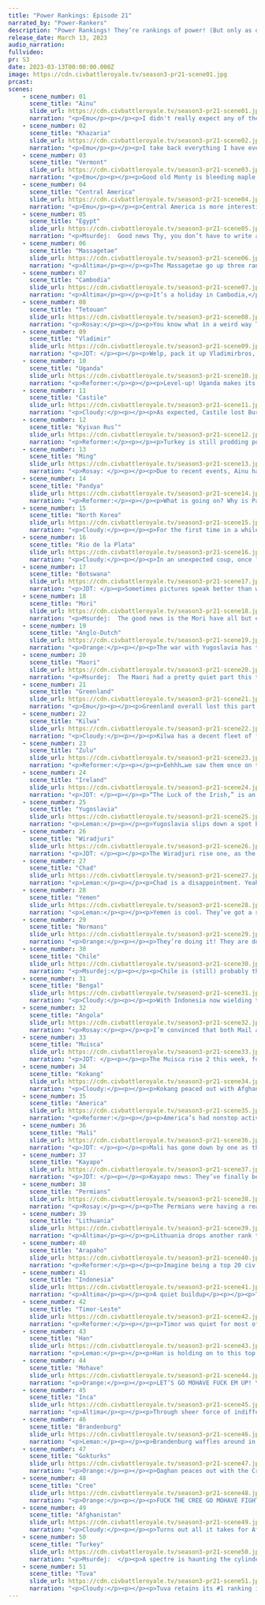 ```yaml
---
title: "Power Rankings: Episode 21"
narrated_by: "Power-Rankers"
description: "Power Rankings! They’re rankings of power! (But only as of the instant of the end of the previous episode, as these are not meant to be future predictions!) Power Rankings!"
release_date: March 13, 2023
audio_narration:
fullvideo:
pr: S3
date: 2023-03-13T00:00:00.000Z
image: https://cdn.civbattleroyale.tv/season3-pr21-scene01.jpg
prcast:
scenes:
    - scene_number: 01
      scene_title: "Ainu"
      slide_url: https://cdn.civbattleroyale.tv/season3-pr21-scene01.jpg
      narration: "<p>Emu</p><p></p><p>I didn't really expect any of the dynamic trio to take each other out, but Mori has to get their mid-game turnaround up and running somehow. Ainu performed exactly to expectations, to the point where my part 0 ranking for them is exactly where they died. They're no disappointment, but they're certainly no appointment either. North Honshu exile will do that to you.</p>"
    - scene_number: 02
      scene_title: "Khazaria"
      slide_url: https://cdn.civbattleroyale.tv/season3-pr21-scene02.jpg
      narration: "<p>Emu</p><p></p><p>I take back everything I have ever said about you Bulan pleasepleaseplease live. You know I didn't mean it, I enjoy writing about you every week. You even have carracks now! You can't go out now, just take out that one line infantry.</p>"
    - scene_number: 03
      scene_title: "Vermont"
      slide_url: https://cdn.civbattleroyale.tv/season3-pr21-scene03.jpg
      narration: "<p>Emu</p><p></p><p>Good old Monty is bleeding maple syrup today, the green of the mountain republic wilting as FDR decides to clean up his borders. The capture of Burlington way back when precludes any hope of escape, and the green mountain boys are a few eras behind and in an indefensible position. The Neutrals held out around here for forever, but Ethan Allen doesn't have the same advantages as them. A historically awful AI and a fairly bad start mean there really wasn't much of a chance for these guys to start.</p>"
    - scene_number: 04
      scene_title: "Central America"
      slide_url: https://cdn.civbattleroyale.tv/season3-pr21-scene04.jpg
      narration: "<p>Emu</p><p></p><p>Central America is more interesting for who their death gives the advantage to than anything they actually did. They fumbled the entirety of Mexico to Mohave, and now their former lands are set to become a crucial chokepoint in the building Mohave/Muisca rivalry. At the beginning of the game, we all expected Muisca to melt away and CAm to become the first power to arise south of the border and north of the isthmus. No such luck this time. The atheist civ better start praying.</p>"
    - scene_number: 05
      scene_title: "Egypt"
      slide_url: https://cdn.civbattleroyale.tv/season3-pr21-scene05.jpg
      narration: "<p>Msurdej:  Good news Thy, you don’t have to write about Egypt today! In other news, Egypt made peace with Vermont. Akhenaten really doesn’t have that much going on, and is still just waiting for the sweet release of death.</p>"
    - scene_number: 06
      scene_title: "Massagetae"
      slide_url: https://cdn.civbattleroyale.tv/season3-pr21-scene06.jpg
      narration: "<p>Altima</p><p></p><p>The Massagetae go up three ranks in the wake of their Massa-cre at the hands of Tuva and Perm, mostly for reasons of statistical noise. There’s not much Tomyris can do to improve her circumstances; at some point, someone, probably Afghanistan, is going to pull the plug and end her city-state life. Best she can do is make friendly and pray.</p>"
    - scene_number: 07
      scene_title: "Cambodia"
      slide_url: https://cdn.civbattleroyale.tv/season3-pr21-scene07.jpg
      narration: "<p>Altima</p><p></p><p>It’s a holiday in Cambodia,</p><p></p><p>Where the neighbors want your blood!</p><p></p><p>It’s a holiday in Cambodia,</p><p></p><p>Where you’ll do fuck and all!</p>"
    - scene_number: 08
      scene_title: "Tetouan"
      slide_url: https://cdn.civbattleroyale.tv/season3-pr21-scene08.jpg
      narration: "<p>Rosay:</p><p></p><p>You know what in a weird way Tetouan kinda lucked out. I mean yes Mali got everything they wanted out of the war, and Tetouan is never going to rise again, but You know what Tetouan has now? Stall time. Yup, ol teto is now going rump stall their way to the upper 40s and be, by technicality, a massive over performer. Course the Normans could finally use their giant navy and wipe Tetouan off the map but let’s just selectively forget about that.</p>"
    - scene_number: 09
      scene_title: "Vladimir"
      slide_url: https://cdn.civbattleroyale.tv/season3-pr21-scene09.jpg
      narration: "<p>JDT: </p><p></p><p>Welp, pack it up Vladimirbros, its joever. Once upon a time they were the plucky underdogs of eastern Europe, slowly growing and plucking away cities from much stronger opponents, scraping by with their teeth, grit and tactics. That time has now elapsed, as not only have they lost the lucrative city of Tver to Lithuanian incursions, they opted to throw their 2nd city of Suzdal away for peace. With their military all but dead and their prospects all but sealed,we will now unfortunately have to relegate them to the “rump” tier. </p>"
    - scene_number: 10
      scene_title: "Uganda"
      slide_url: https://cdn.civbattleroyale.tv/season3-pr21-scene10.jpg
      narration: "<p>Reformer:</p><p></p><p>Level-up! Uganda makes its way to FORTY-TWO! That’s worth celebrating! </p>"
    - scene_number: 11
      scene_title: "Castile"
      slide_url: https://cdn.civbattleroyale.tv/season3-pr21-scene11.jpg
      narration: "<p>Cloudy:</p><p></p><p>As expected, Castile lost Burgos to Mali, and slightly less expected, they permanently ceded Oviedo to Ireland. The question now is whether Mali has what it takes to push further—and for that matter, whether Isabella feels any lingering influence from Maria the Mad and decides to give away a city in a peace treaty. You never know, Iberia does weird things to the brain.</p>"
    - scene_number: 12
      scene_title: "Kyivan Rus’"
      slide_url: https://cdn.civbattleroyale.tv/season3-pr21-scene12.jpg
      narration: "<p>Reformer:</p><p></p><p>Turkey is still prodding poor ol’ Olga. Not much else to report. No, wait. Vladimir, eager to spite poor ol’ Olga, has given away Suzdal and thus the primary border with Kyiv, to Lithuania. Last we saw, Lithuania was burning the city, but it is very unlikely they’ll burn it all the way down, meaning Kyiv is surrounded by far stronger powers, out of options quite decisively. Soooo……yeah.</p>"
    - scene_number: 13
      scene_title: "Ming"
      slide_url: https://cdn.civbattleroyale.tv/season3-pr21-scene13.jpg
      narration: "<p>Rosay: </p><p></p><p>Due to recent events, Ainu has been kicked out of the three stooges of East Asia. For the sake of prior contractual agreements, the show must go on until 07-06-2023. In order to fulfill these obligations the show runners would like to introduce audiences to the newest member of the stooge family: Ming.</p>"
    - scene_number: 14
      scene_title: "Pandya"
      slide_url: https://cdn.civbattleroyale.tv/season3-pr21-scene14.jpg
      narration: "<p>Reformer:</p><p></p><p>What is going on? Why is Pandya basically dead? This isn’t what we were promised! This is bullshit! I demand a refund! I demand to see Civ 5’s manager! I will get you fired. I swear to all that is good and holy on this cylinder, you will never be included in a single AI game again. You’re done, buddy. </p>"
    - scene_number: 15
      scene_title: "North Korea"
      slide_url: https://cdn.civbattleroyale.tv/season3-pr21-scene15.jpg
      narration: "<p>Cloudy:</p><p></p><p>For the first time in a while, North Korea is engaged in a major war as they throw everything they have against Mori Motonari. But where the war will go is anyone’s guess, and at the moment, it seems like the most likely outcome might be a stalemate. North Korean carracks are dealing damage to the Mori capital, but can they keep it up? We have our doubts. Furthermore, in the Sea of Japan to the north, the odds look a little more even. So there’s not much we can do except wait and see.</p>"
    - scene_number: 16
      scene_title: "Rio de la Plata"
      slide_url: https://cdn.civbattleroyale.tv/season3-pr21-scene16.jpg
      narration: "<p>Cloudy:</p><p></p><p>In an unexpected coup, once left-for-dead Rio de la Plata has actually taken a city from the Inca, and between Tupac’s reluctance to commit his forces to the war and the city’s position isolated from the Inca core, it doesn’t seem like there’s an immediate threat of it being taken back. This has earned RDLP an impressive 6-rank rise, because suddenly they look a lot less screwed than some other civs with similar stats. It just remains to be seen how long this honeymoon will last.</p>"
    - scene_number: 17
      scene_title: "Botswana"
      slide_url: https://cdn.civbattleroyale.tv/season3-pr21-scene17.jpg
      narration: "<p>JDT: </p><p>Sometimes pictures speak better than words. </p>"
    - scene_number: 18
      scene_title: "Mori"
      slide_url: https://cdn.civbattleroyale.tv/season3-pr21-scene18.jpg
      narration: "<p>Msurdej:  The good news is the Mori have all but eliminated the Ainu, their once northern neighbor relegated to a swordsman and a settler.The bad news is that North Korea is now attacking them.</p>"
    - scene_number: 19
      scene_title: "Anglo-Dutch"
      slide_url: https://cdn.civbattleroyale.tv/season3-pr21-scene19.jpg
      narration: "<p>Orange:</p><p></p><p>The war with Yugoslavia has taken hold of the presses, mothers and fathers solemnly watch as their sons march off to fight, church leaders give sermons attacking the Yugoslav invaders. The atmosphere in the Western European civ is bleak and dreary, drenched in the tears of those who have lost loved ones, drenched in the blood of those who were loved.</p><p></p><p>Oh wait hold on nevermind, the war hasn’t gone anywhere. A-D is just still chilling doing nothing while a civ fails to send units at them.</p>"
    - scene_number: 20
      scene_title: "Maori"
      slide_url: https://cdn.civbattleroyale.tv/season3-pr21-scene20.jpg
      narration: "<p>Msurdej:  The Maori had a pretty quiet part this time around. They're still in a rough spot, where their best chance of gains are either people dying around them, or being really good snipers. </p>"
    - scene_number: 21
      scene_title: "Greenland"
      slide_url: https://cdn.civbattleroyale.tv/season3-pr21-scene21.jpg
      narration: "<p>Emu</p><p></p><p>Greenland overall lost this part, but it wasn't really by that much at all. They lost a distant outpost, Ireland bulked up some, and America will perhaps be a bigger threat after Windsor goes down, but all in all this was kind of an uneventful part for old Hansy.</p>"
    - scene_number: 22
      scene_title: "Kilwa"
      slide_url: https://cdn.civbattleroyale.tv/season3-pr21-scene22.jpg
      narration: "<p>Cloudy:</p><p></p><p>Kilwa has a decent fleet of frigates and privateers now, which is good. Now if only they would use it against the Zulus before they develop ships that are equally advanced (assuming they haven’t already...)</p>"
    - scene_number: 23
      scene_title: "Zulu"
      slide_url: https://cdn.civbattleroyale.tv/season3-pr21-scene23.jpg
      narration: "<p>Reformer:</p><p></p><p>Eehhh…we saw them once on the edge of the screen this part. See image. But no worries, the whole continent is sleepy. Besides Mali. And we love Mali over here. Honestly, looking at Africa just makes me wish Egypt had held on. They were the only fun civ around and they died for it. They sacrificed themselves for our entertainment. While half the civs on the continent prefer to slowly wither away. Including Zulu. I hope you get killed in an entertaining way at least. Naval invasion from another continent sounds fun. </p>"
    - scene_number: 24
      scene_title: "Ireland"
      slide_url: https://cdn.civbattleroyale.tv/season3-pr21-scene24.jpg
      narration: "<p>JDT: </p><p></p><p>“The Luck of the Irish,” is an idiom that's known to have multiple meanings. The phrase originated as a self-demeaning idiom, meant to show the poor fortune of the Irish since the middle ages ended. Then, as Irishmen immigrated into the USA and Irish symbols began disseminating across the nation, and as the nation began to bloom, it became an idiom wishing of great luck and good fortune. The Irish have shown the latter side of this idiom after showing the former side for 3 or so episodes, and have gotten some of the craziest runs of good fortune in a good while. They managed to get out of their wars with the USA and Castille without losing anything, and in fact gaining 2 cities, including a foothold into mainland Europe. With their military ambitions fulfilled, now seems to be a good time for Michael to step up and lick his wounds, because their remaining opportunities aren’t going to bend over backwards. Lets see if their precipitous fortune continues, and until then, they rise 3. </p>"
    - scene_number: 25
      scene_title: "Yugoslavia"
      slide_url: https://cdn.civbattleroyale.tv/season3-pr21-scene25.jpg
      narration: "<p>Leman:</p><p></p><p>Yugoslavia slips down a spot but mostly maintains the late twenties spot Yugoslavia has occupied for the past half-dozen parts or so. That’s mostly because, well, Yugoslavia hasn’t really done anything. They spent the last part defending against Mali in the Sahara, which honestly has more to do with Mali’s strange inability to find a melee unit, than Yugoslavia’s military prowess. That being said, what can Yugoslavia realistically do anyways? Attack Kyiv? A war with any of their other neighbors, Normans, Brandenburg, or Turkey, would obviously be an unmitigated disaster, so I guess that’s what we’ve got to hope for from Tito.</p>"
    - scene_number: 26
      scene_title: "Wiradjuri"
      slide_url: https://cdn.civbattleroyale.tv/season3-pr21-scene26.jpg
      narration: "<p>JDT: </p><p></p><p>The Wiradjuri rise one, as the feared Sunrise Invasion of the Inca failed to materialize thanks to hard-to-traverse borders, the incursion of the Argentines and said empire is forced to deal with growing revolution and discontentment, preventing much focus onto a front they’ve won an all-but-decisive victory in. Real talk, I personally believe the Wiradjuri still have teeth in the game if they peace out soon. All their stats, while hamstrung, are still serviceable. Their army is the only really lacking thing, and with some time that may be resolved. The question now remains - will Windradyne get some breathing room to actually do so? And will he actually make an army to break out? </p>"
    - scene_number: 27
      scene_title: "Chad"
      slide_url: https://cdn.civbattleroyale.tv/season3-pr21-scene27.jpg
      narration: "<p>Leman:</p><p></p><p>Chad is a disappointment. Yeah, 25th is not terrible, it's smack dab in the middle of the rankings now. But we had such high hopes for Chad. What I thought was an extremely powerful UA turned out to be a little too much for the AI to handle. Chad gets a bunch of population in all of its cities whenever it advances to a new era. The problem is, if you don’t have the happiness to support 20 new pops in one turn, you’re going to have a big problem on your hands. As a human player, it was easy to manage, but AI Chad is struggling. They spent all of last part, and most of this part starving and stagnating, to the point where Chad actually has less population than they had at the end of part 19. With Mali surging ahead and Angola still looking fine, I’m not loving Chad’s chances in the battle for Africa.</p>"
    - scene_number: 28
      scene_title: "Yemen"
      slide_url: https://cdn.civbattleroyale.tv/season3-pr21-scene28.jpg
      narration: "<p>Leman:</p><p></p><p>Yemen is cool. They’ve got a solid seven city core, solid technological stats and a metric fuck ton of trade routes, and while none of that really pulls Yemen out of the middle of the pack, it gives me plenty of hope that Yemen can use those stats to take out some of its weaker neighbors or maybe get the jump on some of its stronger ones.</p><p></p><p>Unfortunately, it seems Yemen is content with simply throwing its navy at Pandya unsuccessfully. Shit.</p>"
    - scene_number: 29
      scene_title: "Normans"
      slide_url: https://cdn.civbattleroyale.tv/season3-pr21-scene29.jpg
      narration: "<p>Orange:</p><p></p><p>They’re doing it! They are doing the thing! Maybe this war won’t have been a waste afterall. I would also like to note that the Normans have twice the army as Chad, which means it's possible that even if they fail to take any cities, they may still get something out of the peace deal. Keep it up Robert.</p>"
    - scene_number: 30
      scene_title: "Chile"
      slide_url: https://cdn.civbattleroyale.tv/season3-pr21-scene30.jpg
      narration: "<p>Msurdej:</p><p></p><p>Chile is (still) probably the sleepiest of the South American at the moment. While Inca, RDLP, and Muisca are all at war, and Kayapo are busy building, Chile is (still) living up to its namesake and chilling. While biding their time may seem silly, if Allende can strike when Rio De La Plata has exhausted its army, they might be able to sweep their enemy’s holdings.</p>"
    - scene_number: 31
      scene_title: "Bengal"
      slide_url: https://cdn.civbattleroyale.tv/season3-pr21-scene31.jpg
      narration: "<p>Cloudy:</p><p></p><p>With Indonesia now wielding the cylinder’s third largest army, Bengal has even more reason to be worried. We can’t help but feel that their clock may be ticking. On the other hand, if they attacked Pandya right now, they would absolutely crush them, so that’s a possibility at least.</p>"
    - scene_number: 32
      scene_title: "Angola"
      slide_url: https://cdn.civbattleroyale.tv/season3-pr21-scene32.jpg
      narration: "<p>Rosay:</p><p></p><p>I’m convinced that both Mail and Angola have money on the other one winning Africa because up until recently, both civs did absolutely nothing. Back in the early game Mali literally just sat there as the Angolan troops surrounded Mali and guaranteed a top position in the world, hell I was foolish enough to rank Angola #1 at some point. Now the exact opposite seems to be the case with Mali sliding through the one gap in the Angolan defenses to threaten a vulnerable Western Europe, allowing for a fast Castile capture, then Anglo Dutch, and oh look where we’re going. Maybe I shouldn’t be so hard on Angola for just letting this happen, after all they only had ONE HUNDRED TWENTY turns to damage Mali enough to not worry about this later. Honestly Angolan incompetence is one of the major reasons I’ve been the singular hype man for the Normans despite them being a B tier civ at best. If Angola does finally get off its ass next turn I’d say Botswana is the best target but I’m sure Angola will find a way to screw that up.</p>"
    - scene_number: 33
      scene_title: "Muisca"
      slide_url: https://cdn.civbattleroyale.tv/season3-pr21-scene33.jpg
      narration: "<p>JDT: </p><p></p><p>The Muisca rise 2 this week, for reasons I am not fully aware of. They continue to stay on the down low, but with Kayapo bulking up and Centroamerica all but lost to the Mohave, their region is probably gonna get a helluvalotmore hectic. Better step up to the Mui-sic! </p>"
    - scene_number: 34
      scene_title: "Kokang"
      slide_url: https://cdn.civbattleroyale.tv/season3-pr21-scene34.jpg
      narration: "<p>Cloudy:</p><p></p><p>Kokang peaced out with Afghanistan without losing any cities, but for a minute there it looked like Durrani was actually giving Olive Yang some trouble. And that’s really not a good sign, especially when Kokang is increasingly surrounded by civs that look like they’re doing better. Kokang has the stats of a top 20 civ, to be sure, but where do they go from here? Who do they attack to claw their way back into this? There isn’t a good answer, and that’s bad news.</p>"
    - scene_number: 35
      scene_title: "America"
      slide_url: https://cdn.civbattleroyale.tv/season3-pr21-scene35.jpg
      narration: "<p>Reformer:</p><p></p><p>America’s had nonstop activity in recent parts. A war with Cree, a war with Greenland, a war with Seminole, a war with Ireland, and now a war with Vermont. A neighbor after neighbor has felt American steel. And though these wars have a questionable track record, killing a city-state rump right on their border is something they seem capable of, at least. Vermont is not long for this world, but should still be a tougher nut to crack due to the horrid terrain around Windsor. But at least the city is in range of Frigates, even if Privateers cannot hit the city, so realistically, I’d give it a 100% chance of falling. Overall, America’s proactivity gives me hope that the depressed civ can fight through its problems and become an empire worthy of the strongest in North America, even if that is still a while away.</p>"
    - scene_number: 36
      scene_title: "Mali"
      slide_url: https://cdn.civbattleroyale.tv/season3-pr21-scene36.jpg
      narration: "<p>JDT: </p><p></p><p>Mali has gone down by one as they peter out in momentum a little bit. The war with Yugoslavia would be a rousing success… if they didn’t do the classic AI game move of not having any melee units to take the cities (those horsemen are actually ranged units!). Aside from that, their stats remain alright, and they are invading Castille with thus far little progress (though that strait crossing kinda hamstrings troop movement just a bit). On the bright side, they got a new exclave in Ireland with the conquest of Christenshab! </p>"
    - scene_number: 37
      scene_title: "Kayapo"
      slide_url: https://cdn.civbattleroyale.tv/season3-pr21-scene37.jpg
      narration: "<p>JDT: </p><p></p><p>Kayapo news: They’ve finally been overtaken in Science! The Turks now lead them by a 200 beaker margin, and are rapidly catching up in tech. However, as of now, they retain a 5 tech lead to the upstart Turks, and retain great cultural dominance across the cylinder. They’ve truly become irl Venice, with some better tech. And they still lead everyone else in science. </p><p>Oh, you wanted other news? Too bad, this is the Kayapo we’re talking about. </p>"
    - scene_number: 38
      scene_title: "Permians"
      slide_url: https://cdn.civbattleroyale.tv/season3-pr21-scene38.jpg
      narration: "<p>Rosay:</p><p></p><p>The Permians were having a really good part, taking a few cities off of Lithuania preparing to potentially take a couple more, then the final slides happened. In the closing slides of the part we learned that Tuva, who despite all flaws is still really freaking scary, is plotting against the Permians. Now as a guy who's run a couple of AI-only games I know very well that Tuva can pull the “umm actually plans can change” card when plotting future wars, but this then prompted the sim-runners to pan over to the Permian-Tuvan border and oh good lord. There are more rebels east of the Urals in that final slide, hell there's enough rebels in that slide to potentially take Pyras. Assuming for a second that Tuva's plots are acted on, there is a completely unguarded pathway into the Permian capital of Pelym, Pyras, Vilyada, and Beshbaliq, which constitutes basically the entire Permian core. The Permians better speed-build a military or else they could easily be rumped for real as soon as next part.</p>"
    - scene_number: 39
      scene_title: "Lithuania"
      slide_url: https://cdn.civbattleroyale.tv/season3-pr21-scene39.jpg
      narration: "<p>Altima</p><p></p><p>Lithuania drops another rank this part, as their war against Perm drags on in Perm’s favor and their Vladimiric conquests fail to measure up quite enough in the eyes of the rankers. Now, they are still actually in a pretty good position all told; Perm is under a happiness malus that may well distract them, and Tuva may well be sizing Perm up themselves, which would give Lithuania an in to reverse their losses with despite the current balance of force favoring the bears. Ultimately, the war’s still going on; we’ll have to see how things go in the coming part to say too much.</p>"
    - scene_number: 40
      scene_title: "Arapaho"
      slide_url: https://cdn.civbattleroyale.tv/season3-pr21-scene40.jpg
      narration: "<p>Reformer:</p><p></p><p>Imagine being a top 20 civ and having nothing redeeming about you. That’s pretty much all I have to say about them. All other civs on the continent are active and lively. Just stop taking space already.</p>"
    - scene_number: 41
      scene_title: "Indonesia"
      slide_url: https://cdn.civbattleroyale.tv/season3-pr21-scene41.jpg
      narration: "<p>Altima</p><p></p><p>A quiet buildup</p><p></p><p>The seas are silent for now.</p><p></p><p>Please do something again.</p>"
    - scene_number: 42
      scene_title: "Timor-Leste"
      slide_url: https://cdn.civbattleroyale.tv/season3-pr21-scene42.jpg
      narration: "<p>Reformer:</p><p></p><p>Timor was quiet for most of the part, but closer to the end sent a real banger our way: A war with Mohave! Though for now this is just a war for some Pacific islands, remind yourself that Mohave has four cities on the Hawaiian islands, and those are actually worth something. We can expect the two maritime empires to PROPERLY clash next part, and we’ll see if this is just a waste of lives or if Timor can actually move into the Mohave sphere of influence. Just don’t leave your backside open for too long, Suharto’s a bloodthirsty man.</p>"
    - scene_number: 43
      scene_title: "Han"
      slide_url: https://cdn.civbattleroyale.tv/season3-pr21-scene43.jpg
      narration: "<p>Leman:</p><p></p><p>Han is holding on to this top ten spot just barely. While their stats are excellent, Han has the small problem that many of their neighbors are a little more excellent, like Afghanistan, Gokturks, and Tuva. Meaning that Han will be walking on eggshells for a little while, as a war with any of those civilizations will be an absolute disaster. That being said, Han has no shortage of expansion opportunities, with the three idiots to Han’s east (North Korea, Ming, and Mori), as well as a few exclaves in central Asia that Han could easily snap up.</p>"
    - scene_number: 44
      scene_title: "Mohave"
      slide_url: https://cdn.civbattleroyale.tv/season3-pr21-scene44.jpg
      narration: "<p>Orange:</p><p></p><p>LET’S GO MOHAVE FUCK EM UP! YOU’RE THE BEST!</p><p></p><p>In a less biased write up, Mohave is sitting nice. The happiness issues seem to be fixed (now up to 0), they are finally going after Central America and look to pick up both cities pretty quickly, they still hold a tech lead over Cree (54-52), and their science is only beaten by Turkey and Kayapo. However, Cree now has a larger army and with their recently conquered cities getting set up they have a solid production lead, luckily Mohave has a pretty easy defense in the north and Cree is also fighting America, so it’s still up in the air for now. </p>"
    - scene_number: 45
      scene_title: "Inca"
      slide_url: https://cdn.civbattleroyale.tv/season3-pr21-scene45.jpg
      narration: "<p>Altima</p><p></p><p>Through sheer force of indifference, the Inca have lost San Salvador to an army that includes composite bowmen. Meanwhile, in the west, the Australian front has stagnated owing to the distance involved and attrition. Still, the Inca are a powerful civ, worthy of the top ten; their drop has more to do with their cessation of immediate growth than any real loss of power. San Salvador’s fall is a pointless, stupid, avoidable loss, but an ultimately inconsequential one; they still have a massive empire with few relevant neighbors to worry about.</p>"
    - scene_number: 46
      scene_title: "Brandenburg"
      slide_url: https://cdn.civbattleroyale.tv/season3-pr21-scene46.jpg
      narration: "<p>Leman:</p><p></p><p>Brandenburg waffles around in the middle of the top ten, something that the powerful German juggernaut is all too used to at this moment. While Brandenburg’s stats are pretty solid, they didn’t improve quite as much as some of its fellow top tiers, like Turkey, Afghanistan or Tuva, which caused Brandenburg to slide down to sixth. Make no mistake, Brandenburg is still phenomenal.</p>"
    - scene_number: 47
      scene_title: "Gokturks"
      slide_url: https://cdn.civbattleroyale.tv/season3-pr21-scene47.jpg
      narration: "<p>Orange:</p><p></p><p>Qaghan peaces out with the Cree too early in my opinion, they could’ve had some more gains in Alaska while preventing Cree from being able to build up much of a defensive force. But now, next time they go after Cree there will be many ships waiting for them. Qaghan might want to direct his sights elsewhere for now, perhaps he could finish off North Korea and Mori. </p>"
    - scene_number: 48
      scene_title: "Cree"
      slide_url: https://cdn.civbattleroyale.tv/season3-pr21-scene48.jpg
      narration: "<p>Orange:</p><p></p><p>FUCK THE CREE GO MOHAVE FIGHTING THE MOHAVE IS GONNA MAKE POUNDMAKER WISH FOR A NUCLEAR WINTER</p><p></p><p>Look it's not my fault that someone gave the staunch anti-Cree pro-Mohave PR the Cree write up. Cree is probably gonna be fine, they have enough production. Sadly. </p>"
    - scene_number: 49
      scene_title: "Afghanistan"
      slide_url: https://cdn.civbattleroyale.tv/season3-pr21-scene49.jpg
      narration: "<p>Cloudy:</p><p></p><p>Turns out all it takes for Afghanistan to rise to third is to wake up for just long enough to idly swat a neighboring rump state. Afghanistan is barely even aware that it’s at war with Khazaria, but even so, the tech difference between them is so large that Afghanistan could take them out by just bashing one melee unit at a time into the city. If they succeed, it will be the first city Afghanistan has actually captured by military means so far this season. Which is honestly kind of incredible, and not in a good way, given their size and stats. I mean damn.</p>"
    - scene_number: 50
      scene_title: "Turkey"
      slide_url: https://cdn.civbattleroyale.tv/season3-pr21-scene50.jpg
      narration: "<p>Msurdej:  </p><p>A spectre is haunting the cylinder – the spectre of communism. All the powers of the cylinder have entered into a holy alliance to exorcise this spectre: Normans and Pandyans, Metuktire and Donduk, Incan Radicals and Brandenburg police-spies.</p><p>Where is the party in opposition that has not been decried as communistic by its opponents in power? Where is the opposition that has not hurled back the branding reproach of communism, against the more advanced opposition parties, as well as against its reactionary adversaries?</p><p>Two things result from this fact:</p><p>I. Communism is already acknowledged by all major powers to be itself a power.</p><p>II. It is high time that Communists should openly, in the face of the whole cylinder, publish their views, their aims, their tendencies, and meet this nursery tale of the Spectre of Communism with a manifesto of the party itself.</p><p>To this end, Communists of various nationalities have assembled in Turkey and sketched the following manifesto, to be published in all languages.- Manifesto of the Turkish Communist Party by Mustafa Kemal Araturk</p>"
    - scene_number: 51
      scene_title: "Tuva"
      slide_url: https://cdn.civbattleroyale.tv/season3-pr21-scene51.jpg
      narration: "<p>Cloudy:</p><p></p><p>Tuva retains its #1 ranking in episode 21, now with less deviation than before, as the news from Agent Semiramis spurs the rankers’ hopes that they might continue on the path of conquest. Indeed, if the spy’s findings are accurate, then Tuva is plotting to attack the Permians, which would be devastating for the latter and excellent for Tuva. Donduk Kuular currently has by far the largest army on the cylinder, and the Permians are looking spent, with many of the units they have left away fighting Lithuania west of the Urals. At home, their domestic situation is increasingly unstable, as large groups of organized rebels are spawning outside Pyras. So in our opinion, the time is now. If Tuva attacks the Permians in episode 22, they will show us that they continue to deserve the top spot.</p>"
---
```

